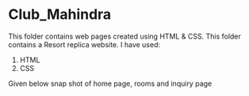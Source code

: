 # Club_Mahindra

This folder contains web pages created using HTML & CSS. This folder contains a Resort replica website. I have used:

1. HTML
2. CSS

Given below snap shot of home page, rooms and inquiry page
